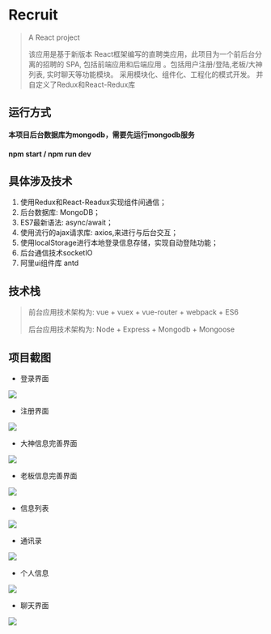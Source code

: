 # Recruit

> A React project
>
>该应用是基于新版本 React框架编写的直聘类应用，此项目为一个前后台分离的招聘的 SPA, 包括前端应用和后端应用 。包括用户注册/登陆,老板/大神列表, 实时聊天等功能模块。
采用模块化、组件化、工程化的模式开发。 并自定义了Redux和React-Redux库
## 运行方式 ##
#### 本项目后台数据库为mongodb，需要先运行mongodb服务
#### npm start  / npm run dev ####


## 具体涉及技术 ##

1. 使用Redux和React-Readux实现组件间通信；
2. 后台数据库: MongoDB；
3. ES7最新语法: async/await；
4. 使用流行的ajax请求库: axios,来进行与后台交互；
5. 使用localStorage进行本地登录信息存储，实现自动登陆功能；
6. 后台通信技术socketIO
7. 阿里ui组件库 antd

## 技术栈 ##
>前台应用技术架构为: vue + vuex + vue-router + webpack + ES6
>
>后台应用技术架构为: Node + Express + Mongodb + Mongoose


## 项目截图 ##
- 登录界面

![](https://i.imgur.com/tK0P2pu.png)

- 注册界面

![](https://i.imgur.com/80Iq7xY.png)

- 大神信息完善界面

![](https://i.imgur.com/TUx7VlO.png)

- 老板信息完善界面

![](https://i.imgur.com/ArkqpWW.png)

- 信息列表

![](https://i.imgur.com/rOGmqaM.png)

- 通讯录

![](https://i.imgur.com/w1jEcyn.png)

- 个人信息

![](https://i.imgur.com/1tBO4v4.png)

- 聊天界面

![](https://i.imgur.com/mvspYYi.png)